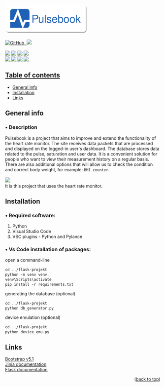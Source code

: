 <div id="top"></div>
<div class="logos">
<a href="https://pulsebook.herokuapp.com/"><img src="testy/static/images/Pulsebook_banner.png" height="95"></a><br><br>
<a href="#"><img alt="GitHub" src="https://img.shields.io/github/license/piekny27/flask-projekt?style=flat-square">&nbsp; <img src="https://img.shields.io/website-up-down-green-red/https/pulsebook.herokuapp.com.svg?style=flat-square"></a><br><br>
<a href="https://github.com/piekny27/flask-projekt"><img src="https://img.shields.io/badge/Flask-330F63?style=for-the-badge&logo=flask&logoColor=white"> <img src="https://img.shields.io/badge/Bootstrap-563D7C?style=for-the-badge&logo=bootstrap&logoColor=white"> <img src="https://img.shields.io/badge/Python-3776AB?style=for-the-badge&logo=python&logoColor=white"> <img src="https://img.shields.io/badge/PostgreSQL-316192?style=for-the-badge&logo=postgresql&logoColor=white"><br>
<img src="https://img.shields.io/badge/adafruit-000000?style=for-the-badge&logo=adafruit&logoColor=white"> <img src="https://img.shields.io/badge/Heroku-430098?style=for-the-badge&logo=heroku&logoColor=white"> <img src="https://img.shields.io/badge/espressif-E7352C?style=for-the-badge&logo=espressif&logoColor=white"> <img src="https://img.shields.io/badge/blender-%23F5792A.svg?style=for-the-badge&logo=blender&logoColor=white">
</div>
<div class="other">
  
## Table of contents
* [General info](#general-info)
* [Installation](#installation)
* [Links](#links)

## General info
### • Description
Pulsebook is a project that aims to improve and extend the functionality of the heart rate monitor. The site receives data packets that are processed and displayed on the logged-in user's dashboard. The database stores data related to the pulse, saturation and user data. It is a convenient solution for people who want to view their measurement history on a regular basis. There are also additional options that will allow us to check the condition and correct body weight, for example: <code class="language-plaintext highlighter-rouge">BMI counter</code>.
<br><br>
<a href="#"><img src="https://cdn.discordapp.com/attachments/913059546275127306/985995974436589569/untitled45.png" height="150"></a>
<br>
It is this project that uses the heart rate monitor.
## Installation

### • Required software:
1. Python
2. Visual Studio Code
3. VSC plugins - Python and Pylance

### • Vs Code installation of packages:
open a command-line
```
cd ../flask-projekt
python -m venv venv
venv\Scripts\activate
pip install -r requirements.txt
```
generating the database (optional)
```
cd ../flask-projekt
python db_generator.py 
```
device emulation (optional)
```
cd ../flask-projekt
python device_emu.py
```
## Links
[Bootstrap v5.1](https://getbootstrap.com/docs/5.1/getting-started/introduction/)
<br>
[Jinja documentation](https://jinja.palletsprojects.com/en/3.1.x/)
<br>
[Flask documentation](https://flask.palletsprojects.com/en/2.1.x/)
<p align="right">(<a href="#top">back to top</a>)</p>
  </div>
